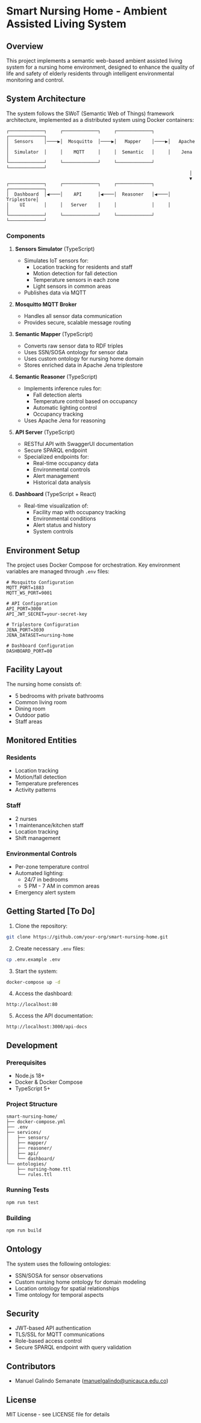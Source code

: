 # Smart Nursing Home - Ambient Assisted Living System

## Overview

This project implements a semantic web-based ambient assisted living system for a nursing home environment, designed to enhance the quality of life and safety of elderly residents through intelligent environmental monitoring and control.

## System Architecture

The system follows the SWoT (Semantic Web of Things) framework architecture, implemented as a distributed system using Docker containers:

```
┌─────────────┐     ┌─────────────┐     ┌─────────────┐     ┌─────────────┐
│  Sensors    │────▶│  Mosquitto  │────▶│   Mapper    │────▶│   Apache    │
│  Simulator  │     │    MQTT     │     │  Semantic   │     │    Jena     │
└─────────────┘     └─────────────┘     └─────────────┘     └─────────────┘
                                                                    │
                                                                    ▼
┌─────────────┐     ┌─────────────┐     ┌─────────────┐     ┌─────────────┐
│  Dashboard  │◀────│    API      │◀────│  Reasoner   │◀────│  Triplestore│
│    UI       │     │   Server    │     │             │     │             │
└─────────────┘     └─────────────┘     └─────────────┘     └─────────────┘
```

### Components

1. **Sensors Simulator** (TypeScript)
   - Simulates IoT sensors for:
     - Location tracking for residents and staff
     - Motion detection for fall detection
     - Temperature sensors in each zone
     - Light sensors in common areas
   - Publishes data via MQTT

2. **Mosquitto MQTT Broker**
   - Handles all sensor data communication
   - Provides secure, scalable message routing

3. **Semantic Mapper** (TypeScript)
   - Converts raw sensor data to RDF triples
   - Uses SSN/SOSA ontology for sensor data
   - Uses custom ontology for nursing home domain
   - Stores enriched data in Apache Jena triplestore

4. **Semantic Reasoner** (TypeScript)
   - Implements inference rules for:
     - Fall detection alerts
     - Temperature control based on occupancy
     - Automatic lighting control
     - Occupancy tracking
   - Uses Apache Jena for reasoning

5. **API Server** (TypeScript)
   - RESTful API with SwaggerUI documentation
   - Secure SPARQL endpoint
   - Specialized endpoints for:
     - Real-time occupancy data
     - Environmental controls
     - Alert management
     - Historical data analysis

6. **Dashboard** (TypeScript + React)
   - Real-time visualization of:
     - Facility map with occupancy tracking
     - Environmental conditions
     - Alert status and history
     - System controls

## Environment Setup

The project uses Docker Compose for orchestration. Key environment variables are managed through `.env` files:

```env
# Mosquitto Configuration
MQTT_PORT=1883
MQTT_WS_PORT=9001

# API Configuration
API_PORT=3000
API_JWT_SECRET=your-secret-key

# Triplestore Configuration
JENA_PORT=3030
JENA_DATASET=nursing-home

# Dashboard Configuration
DASHBOARD_PORT=80
```

## Facility Layout

The nursing home consists of:
- 5 bedrooms with private bathrooms
- Common living room
- Dining room
- Outdoor patio
- Staff areas

## Monitored Entities

### Residents
- Location tracking
- Motion/fall detection
- Temperature preferences
- Activity patterns

### Staff
- 2 nurses
- 1 maintenance/kitchen staff
- Location tracking
- Shift management

### Environmental Controls
- Per-zone temperature control
- Automated lighting:
  - 24/7 in bedrooms
  - 5 PM - 7 AM in common areas
- Emergency alert system

## Getting Started [To Do]

1. Clone the repository:
```bash
git clone https://github.com/your-org/smart-nursing-home.git
```

2. Create necessary `.env` files:
```bash
cp .env.example .env
```

3. Start the system:
```bash
docker-compose up -d
```

4. Access the dashboard:
```
http://localhost:80
```

5. Access the API documentation:
```
http://localhost:3000/api-docs
```

## Development

### Prerequisites
- Node.js 18+
- Docker & Docker Compose
- TypeScript 5+

### Project Structure
```
smart-nursing-home/
├── docker-compose.yml
├── .env
├── services/
│   ├── sensors/
│   ├── mapper/
│   ├── reasoner/
│   ├── api/
│   └── dashboard/
└── ontologies/
    ├── nursing-home.ttl
    └── rules.ttl
```

### Running Tests
```bash
npm run test
```

### Building
```bash
npm run build
```

## Ontology

The system uses the following ontologies:
- SSN/SOSA for sensor observations
- Custom nursing home ontology for domain modeling
- Location ontology for spatial relationships
- Time ontology for temporal aspects

## Security

- JWT-based API authentication
- TLS/SSL for MQTT communications
- Role-based access control
- Secure SPARQL endpoint with query validation

## Contributors

- Manuel Galindo Semanate (manuelgalindo@unicauca.edu.co)

## License

MIT License - see LICENSE file for details